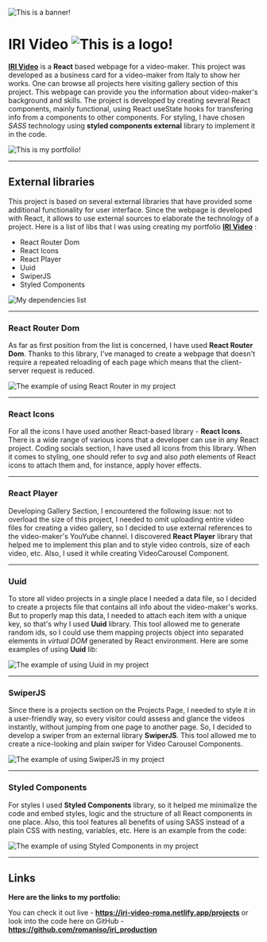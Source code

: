 ![This is a banner!](/src/assets/images/readme/banner.png)
# IRI Video ![This is a logo!](/src/assets/images/logo-2.png)

**[IRI Video](https://iri-video-roma.netlify.app/)** is a **React** based webpage for a video-maker. This project was developed as a business card for a video-maker from Italy to show her works. One can browse all projects here visiting gallery section of this project. This webpage can provide you the information about video-maker's background and skills. The project is developed by creating several React components, mainly functional, using React useState hooks for transfering info from a components to other components. For styling, I have chosen *SASS* technology using **styled components external** library to implement it in the code.

![This is my portfolio!](/src/assets/images/readme/project-img.png)

---

## External libraries

This project is based on several external libraries that have provided some additional functionality for user interface. Since the webpage is developed with React, it allows to use external sources to elaborate the technology of a project. Here is a list of libs that I was using creating my portfolio **[IRI Video](https://iri-video-roma.netlify.app/)** :

- React Router Dom
- React Icons
- React Player
- Uuid
- SwiperJS
- Styled Components

![My dependencies list](/src/assets/images/readme/dependencies.png)

---

### React Router Dom

As far as first position from the list is concerned, I have used **React Router Dom**. Thanks to this library, I've managed to create a webpage that doesn't require a repeated reloading of each page which means that the client-server request is reduced. 

![The example of using React Router in my project](/src/assets/images/readme/router.png)

--- 

### React Icons 

For all the icons I have used another React-based library - **React Icons**. There is a wide range of various icons that a developer can use in any React project. Coding socials section, I have used all icons from this library. When it comes to styling, one should refer to *svg* and also *path* elements of React icons to attach them and, for instance, apply hover effects.

---

### React Player

Developing Gallery Section, I encountered the following issue: not to overload the size of this project, I needed to omit uploading entire video files for creating a video gallery, so I decided to use external references to the video-maker's YouYube channel. I discovered **React Player** library that helped me to implement this plan and to style video controls, size of each video, etc. Also, I used it while creating VideoCarousel Component.

---


### Uuid

To store all video projects in a single place I needed a data file, so I decided to create a projects  file that contains all info about the video-maker's works. But to properly map this data, I needed to attach each item with a unique key, so that's why I used **Uuid** library. This tool allowed me to generate random ids, so I could use them mapping projects object into separated elements in *virtual DOM* generated by React environment. Here are some examples of using **Uuid** lib:

![The example of using Uuid in my project](/src/assets/images/readme/uuid.png)

--- 
 
### SwiperJS

Since there is a projects section on the Projects Page, I needed to style it in a user-friendly way, so every visitor could assess and glance the videos instantly, without jumping from one page to another page. So, I decided to develop a swiper from an external library **SwiperJS**. This tool allowed me to create a nice-looking and plain swiper for Video Carousel Components. 

![The example of using SwiperJS in my project](/src/assets/images/readme/swiper.png)

---

### Styled Components

For styles I used **Styled Components** library, so it helped me minimalize the code and embed styles, logic and the structure of all React components in one place. Also, this tool features all benefits of using SASS instead of a plain CSS with nesting, variables, etc. Here is an example from the code: 

![The example of using Styled Components in my project](/src/assets/images/readme/styled-components.png)

---

## Links

**Here are the links to my portfolio:**

You can check it out live - **<https://iri-video-roma.netlify.app/projects>**
or look into the code here on GitHub - **<https://github.com/romaniso/iri_production>**

